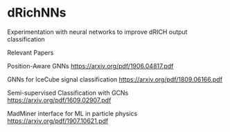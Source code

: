 # dRichNNs
Experimentation with neural networks to improve dRICH output classification

Relevant Papers

Position-Aware GNNs
https://arxiv.org/pdf/1906.04817.pdf

GNNs for IceCube signal classification
https://arxiv.org/pdf/1809.06166.pdf

Semi-supervised Classification with GCNs
https://arxiv.org/pdf/1609.02907.pdf

MadMiner interface for ML in particle physics
https://arxiv.org/pdf/1907.10621.pdf

